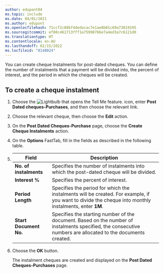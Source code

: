 ```yaml
---
author: edupont04
ms.topic: include
ms.date: 04/01/2021
ms.author: edupont
ms.openlocfilehash: 71ccf2c88bf4dedacac7e1ae8b01c69a73819195
ms.sourcegitcommit: ef80c461713fff1a75998766e7a4ed3a7c6121d0
ms.translationtype: HT
ms.contentlocale: en-AU
ms.lasthandoff: 02/15/2022
ms.locfileid: "8148024"
---
```

You can create cheque Instalments for post-dated cheques. You can define the number of instalments that a payment will be divided into, the percent of interest, and the period in which the cheques will be created.  

## <a name="to-create-a-check-installment"></a>To create a cheque instalment
1.  Choose the ![Lightbulb that opens the Tell Me feature.](../../../media/ui-search/search_small.png "Tell me what you want to do") icon, enter **Post Dated cheques-Purchases**, and then choose the relevant link.  
2.  Choose the relevant cheque, then choose the **Edit** action.  
3.  On the **Post Dated Cheques-Purchase** page, choose the **Create Cheque Instalments** action.  
4.  On the **Options** FastTab, fill in the fields as described in the following table.  

5.  |Field|Description|  
    |---------------------------------|---------------------------------------|  
    |**No. of instalments**|Specifies the number of instalments into which the post-dated cheque will be divided.|  
    |**Interest %**|Specifies the percent of interest.|  
    |**Period Length**|Specifies the period for which the instalments will be created. For example, if you want to divide the cheque into monthly instalments, enter **1M**.|  
    |**Start Document No.**|Specifies the starting number of the document. Based on the number of instalments specified, the consecutive numbers are allocated to the documents created.|  

6.  Choose the **OK** button.  

     The instalment cheques are created and displayed on the **Post Dated Cheques-Purchases** page.
